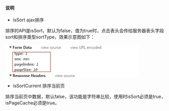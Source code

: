#### 说明

- isSort ajax排序

排序的API是isSort，默认为false，值为true时，点击表头会传给服务器表头字段sort和排序类型sortType，效果示意图如下：

![ajax发送到服务器的数据](images/ajax_form_data.jpg)

- isSortCurrent 排序当前页

排序当前页中数据，默认false，该功能是字符串比较，使用时isSort必须是true，isPageCache必须是true。